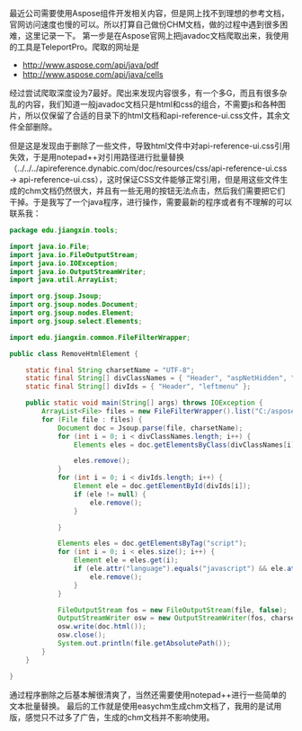 
最近公司需要使用Aspose组件开发相关内容，但是网上找不到理想的参考文档，官网访问速度也慢的可以。所以打算自己做份CHM文档，做的过程中遇到很多困难，这里记录一下。
第一步是在Aspose官网上把javadoc文档爬取出来，我使用的工具是TeleportPro。爬取的网址是

* http://www.aspose.com/api/java/pdf
* http://www.aspose.com/api/java/cells

经过尝试爬取深度设为7最好。爬出来发现内容很多，有一个多G，而且有很多杂乱的内容，我们知道一般javadoc文档只是html和css的组合，不需要js和各种图片，所以仅保留了合适的目录下的html文档和api-reference-ui.css文件，其余文件全部删除。

但是这是发现由于删除了一些文件，导致html文件中对api-reference-ui.css引用失效，于是用notepad++对引用路径进行批量替换（../../../apireference.dynabic.com/doc/resources/css/api-reference-ui.css -> api-reference-ui.css），这时保证CSS文件能够正常引用，但是用这些文件生成的chm文档仍然很大，并且有一些无用的按钮无法点击，然后我们需要把它们干掉。于是我写了一个java程序，进行操作，需要最新的程序或者有不理解的可以联系我：

```java
package edu.jiangxin.tools;

import java.io.File;
import java.io.FileOutputStream;
import java.io.IOException;
import java.io.OutputStreamWriter;
import java.util.ArrayList;

import org.jsoup.Jsoup;
import org.jsoup.nodes.Document;
import org.jsoup.nodes.Element;
import org.jsoup.select.Elements;

import edu.jiangxin.common.FileFilterWrapper;

public class RemoveHtmlElement {

	static final String charsetName = "UTF-8";
	static final String[] divClassNames = { "Header", "aspNetHidden", "Search", "clearAll", "Header" };
	static final String[] divIds = { "Header", "leftmenu" };

	public static void main(String[] args) throws IOException {
		ArrayList<File> files = new FileFilterWrapper().list("C:/asposebak", "htm");
		for (File file : files) {
			Document doc = Jsoup.parse(file, charsetName);
			for (int i = 0; i < divClassNames.length; i++) {
				Elements eles = doc.getElementsByClass(divClassNames[i]); // eles不可能为null

				eles.remove();
			}
			for (int i = 0; i < divIds.length; i++) {
				Element ele = doc.getElementById(divIds[i]);
				if (ele != null) {
					ele.remove();
				}

			}

			Elements eles = doc.getElementsByTag("script");
			for (int i = 0; i < eles.size(); i++) {
				Element ele = eles.get(i);
				if (ele.attr("language").equals("javascript") && ele.attr("type").equals("text/javascript")) {
					ele.remove();
				}
			}

			FileOutputStream fos = new FileOutputStream(file, false);
			OutputStreamWriter osw = new OutputStreamWriter(fos, charsetName);
			osw.write(doc.html());
			osw.close();
			System.out.println(file.getAbsolutePath());
		}
	}

}


```

通过程序删除之后基本解很清爽了，当然还需要使用notepad++进行一些简单的文本批量替换。
最后的工作就是使用easychm生成chm文档了，我用的是试用版，感觉只不过多了广告，生成的chm文档并不影响使用。